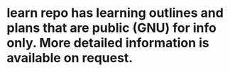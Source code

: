 # learn repo has learning outlines and plans that are public (GNU) for info only.  More detailed information is available on request.
